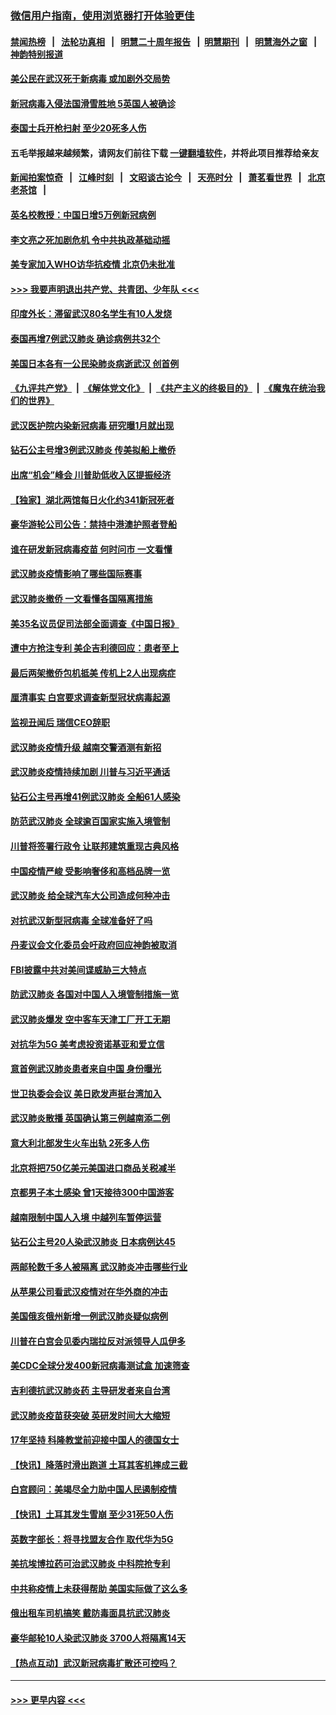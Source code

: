 ### [微信用户指南，使用浏览器打开体验更佳](https://github.com/gfw-breaker/banned-news1/blob/master/indexes/wechat-guide.md?t=0)
#### [禁闻热榜](热点新闻.md?t=0)  &nbsp;&nbsp;|&nbsp;&nbsp; [法轮功真相](https://github.com/gfw-breaker/truth/blob/master/README.md?t=0) &nbsp;&nbsp;|&nbsp;&nbsp; [明慧二十周年报告](https://github.com/gfw-breaker/mh-reports/blob/master/README.md?t=0) &nbsp;&nbsp;|&nbsp;&nbsp;[明慧期刊](https://github.com/gfw-breaker/mh-qikan) &nbsp;&nbsp;|&nbsp;&nbsp; [明慧海外之窗](https://github.com/gfw-breaker/mh-news/blob/master/README.md?t=0) &nbsp;&nbsp;|&nbsp;&nbsp; [神韵特别报道](https://github.com/gfw-breaker/mh-news/blob/master/shenyun.md?t=0)
#### [美公民在武汉死于新病毒 或加剧外交局势](../pages/nsc418/n11854331.md?t=02090444) 
#### [新冠病毒入侵法国滑雪胜地 5英国人被确诊](../pages/nsc418/n11854307.md?t=02090444) 
#### [泰国士兵开枪扫射 至少20死多人伤](../pages/nsc418/n11854276.md?t=02090444) 
#### 五毛举报越来越频繁，请网友们前往下载 [一键翻墙软件](https://github.com/gfw-breaker/ssr-accounts)，并将此项目推荐给亲友
#### [新闻拍案惊奇](https://github.com/gfw-breaker/banned-news1/blob/master/pages/link4.md) &nbsp;&nbsp;|&nbsp;&nbsp; [江峰时刻](https://github.com/gfw-breaker/banned-news1/blob/master/pages/link4.md) &nbsp;&nbsp;|&nbsp;&nbsp; [文昭谈古论今](https://github.com/gfw-breaker/banned-news1/blob/master/pages/link4.md) &nbsp;&nbsp;|&nbsp;&nbsp; [天亮时分](https://github.com/gfw-breaker/banned-news1/blob/master/pages/link4.md) &nbsp;&nbsp;|&nbsp;&nbsp; [萧茗看世界](https://github.com/gfw-breaker/banned-news1/blob/master/pages/link4.md) &nbsp;&nbsp;|&nbsp;&nbsp; [北京老茶馆](https://github.com/gfw-breaker/banned-news1/blob/master/pages/link4.md) &nbsp;&nbsp;|&nbsp;&nbsp; 
#### [英名校教授：中国日增5万例新冠病例](../pages/nsc418/n11854174.md?t=02090444) 
#### [李文亮之死加剧危机 令中共执政基础动摇](../pages/nsc418/n11854003.md?t=02090444) 
#### [美专家加入WHO访华抗疫情 北京仍未批准](../pages/nsc418/n11854043.md?t=02090444) 
#### [>>> 我要声明退出共产党、共青团、少年队 <<<](https://github.com/begood0513/goodnews/blob/master/quit/letter.md) 
#### [印度外长：滞留武汉80名学生有10人发烧](../pages/nsc418/n11853821.md?t=02090444) 
#### [泰国再增7例武汉肺炎 确诊病例共32个](../pages/nsc418/n11853808.md?t=02090444) 
#### [美国日本各有一公民染肺炎病逝武汉 创首例](../pages/nsc418/n11853509.md?t=02090444) 
#### [《九评共产党》](https://github.com/begood0513/9ping.md/blob/master/README.md) &nbsp;|&nbsp; [《解体党文化》](../../../../jtdwh.md/blob/master/README.md)  &nbsp;|&nbsp; [《共产主义的终极目的》](../../../../gczydzjmd.md/blob/master/README.md) &nbsp;|&nbsp; [《魔鬼在统治我们的世界》](../../../../mgztzwmdsj.md/blob/master/README.md) 
#### [武汉医护院内染新冠病毒 研究曝1月就出现](../pages/nsc418/n11852928.md?t=02090444) 
#### [钻石公主号增3例武汉肺炎 传美拟船上撤侨](../pages/nsc418/n11853240.md?t=02090444) 
#### [出席“机会”峰会 川普助低收入区提振经济](../pages/nsc418/n11853232.md?t=02090444) 
#### [【独家】湖北两馆每日火化约341新冠死者](../pages/nsc418/n11845444.md?t=02090444) 
#### [豪华游轮公司公告：禁持中港澳护照者登船](../pages/nsc418/n11852761.md?t=02090444) 
#### [谁在研发新冠病毒疫苗 何时问市 一文看懂](../pages/nsc418/n11852840.md?t=02090444) 
#### [武汉肺炎疫情影响了哪些国际赛事](../pages/nsc418/n11852441.md?t=02090444) 
#### [武汉肺炎撤侨 一文看懂各国隔离措施](../pages/nsc418/n11844216.md?t=02090444) 
#### [美35名议员促司法部全面调查《中国日报》](../pages/nsc418/n11852435.md?t=02090444) 
#### [遭中方抢注专利 美企吉利德回应：患者至上](../pages/nsc418/n11852037.md?t=02090444) 
#### [最后两架撤侨包机抵美 传机上2人出现病症](../pages/nsc418/n11852173.md?t=02090444) 
#### [厘清事实 白宫要求调查新型冠状病毒起源](../pages/nsc418/n11852106.md?t=02090444) 
#### [监视丑闻后 瑞信CEO辞职](../pages/nsc418/n11852127.md?t=02090444) 
#### [武汉肺炎疫情升级 越南交警酒测有新招](../pages/nsc418/n11851632.md?t=02090444) 
#### [武汉肺炎疫情持续加剧 川普与习近平通话](../pages/nsc418/n11851613.md?t=02090444) 
#### [钻石公主号再增41例武汉肺炎 全船61人感染](../pages/nsc418/n11850401.md?t=02090444) 
#### [防范武汉肺炎 全球逾百国家实施入境管制](../pages/nsc418/n11850557.md?t=02090444) 
#### [川普将签署行政令 让联邦建筑重现古典风格](../pages/nsc418/n11850654.md?t=02090444) 
#### [中国疫情严峻 受影响奢侈和高档品牌一览](../pages/nsc418/n11850319.md?t=02090444) 
#### [武汉肺炎 给全球汽车大公司造成何种冲击](../pages/nsc418/n11850056.md?t=02090444) 
#### [对抗武汉新型冠病毒 全球准备好了吗](../pages/nsc418/n11850142.md?t=02090444) 
#### [丹麦议会文化委员会吁政府回应神韵被取消](../pages/nsc418/n11849312.md?t=02090444) 
#### [FBI披露中共对美间谍威胁三大特点](../pages/nsc418/n11849700.md?t=02090444) 
#### [防武汉肺炎 各国对中国人入境管制措施一览](../pages/nsc418/n11838726.md?t=02090444) 
#### [武汉肺炎爆发 空中客车天津工厂开工无期](../pages/nsc418/n11849634.md?t=02090444) 
#### [对抗华为5G 美考虑投资诺基亚和爱立信](../pages/nsc418/n11849510.md?t=02090444) 
#### [意首例武汉肺炎患者来自中国 身份曝光](../pages/nsc418/n11849454.md?t=02090444) 
#### [世卫执委会会议 美日欧发声挺台湾加入](../pages/nsc418/n11849433.md?t=02090444) 
#### [武汉肺炎散播 英国确认第三例越南添二例](../pages/nsc418/n11849439.md?t=02090444) 
#### [意大利北部发生火车出轨 2死多人伤](../pages/nsc418/n11848999.md?t=02090444) 
#### [北京将把750亿美元美国进口商品关税减半](../pages/nsc418/n11848896.md?t=02090444) 
#### [京都男子本土感染 曾1天接待300中国游客](../pages/nsc418/n11848641.md?t=02090444) 
#### [越南限制中国人入境 中越列车暂停运营](../pages/nsc418/n11847844.md?t=02090444) 
#### [钻石公主号20人染武汉肺炎 日本病例达45](../pages/nsc418/n11847823.md?t=02090444) 
#### [两邮轮数千多人被隔离 武汉肺炎冲击哪些行业](../pages/nsc418/n11847456.md?t=02090444) 
#### [从苹果公司看武汉疫情对在华外商的冲击](../pages/nsc418/n11847586.md?t=02090444) 
#### [美国俄亥俄州新增一例武汉肺炎疑似病例](../pages/nsc418/n11847714.md?t=02090444) 
#### [川普在白宫会见委内瑞拉反对派领导人瓜伊多](../pages/nsc418/n11847391.md?t=02090444) 
#### [美CDC全球分发400新冠病毒测试盒 加速筛查](../pages/nsc418/n11847260.md?t=02090444) 
#### [吉利德抗武汉肺炎药 主导研发者来自台湾](../pages/nsc418/n11847064.md?t=02090444) 
#### [武汉肺炎疫苗获突破 英研发时间大大缩短](../pages/nsc418/n11846915.md?t=02090444) 
#### [17年坚持 科隆教堂前迎接中国人的德国女士](../pages/nsc418/n11846781.md?t=02090444) 
#### [【快讯】降落时滑出跑道 土耳其客机摔成三截](../pages/nsc418/n11847021.md?t=02090444) 
#### [白宫顾问：美竭尽全力助中国人民遏制疫情](../pages/nsc418/n11846756.md?t=02090444) 
#### [【快讯】土耳其发生雪崩 至少31死50人伤](../pages/nsc418/n11846680.md?t=02090444) 
#### [英数字部长：将寻找盟友合作 取代华为5G](../pages/nsc418/n11846485.md?t=02090444) 
#### [美抗埃博拉药可治武汉肺炎 中科院抢专利](../pages/nsc418/n11846409.md?t=02090444) 
#### [中共称疫情上未获得帮助 美国实际做了这么多](../pages/nsc418/n11846008.md?t=02090444) 
#### [俄出租车司机搞笑 戴防毒面具抗武汉肺炎](../pages/nsc418/n11845703.md?t=02090444) 
#### [豪华邮轮10人染武汉肺炎 3700人将隔离14天](../pages/nsc418/n11845543.md?t=02090444) 
#### [【热点互动】武汉新冠病毒扩散还可控吗？](../pages/nsc418/n11844750.md?t=02090444) 

----
#### [ >>> 更早内容 <<< ](../indexes/nsc418-earlier.md)
